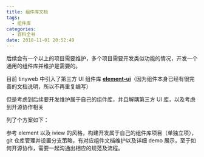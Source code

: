 ```yaml
---
title: 组件库文档
tags:
  - 组件库
categories:
  - 百科全书
date: 2018-11-01 20:52:49
---
```


后续会有一个以上的项目需要维护，多个项目需要开发类似功能的情况，开发一个通用的组件库并维护是需要的。

目前 tinyweb 中引入了第三方 UI 组件库 **[element-ui](http://element-cn.eleme.io/#/zh-CN/component/installation)**（因为组件本身已经有很完善的文档说明，所以不再重复编写）

但是考虑到后续要开发维护属于自己的组件库，并且解耦第三方 UI 库，以及考虑到开源协作相关

列了个方案如下：

参考 element 以及 iview 的风格，构建开发属于自己的组件库项目（单独立项），git 仓库管理并设置分支策略，有对应组件文档维护以及详细 demo 展示，至于如何开源协作，需要一起沟通出相应的规范及流程。
